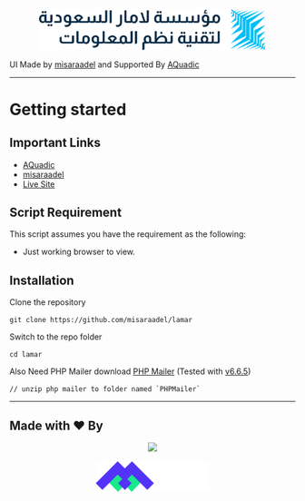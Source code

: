 <p align="center"><a href="https://lamaryarasoft.com/" target="_blank"><img src="./assets/images/logo.svg" width="400"></a></p>

UI Made by [misaraadel](https://github.com/misaraadel) and Supported By [AQuadic](https://aquadic.com)

----------

# Getting started

## Important Links

- [AQuadic](https://aquadic.com)
- [misaraadel](https://github.com/misaraadel)
- [Live Site](https://lamaryarasoft.com/)

## Script Requirement

This script assumes you have the requirement as the following:

- Just working browser to view.

## Installation

Clone the repository

    git clone https://github.com/misaraadel/lamar

Switch to the repo folder

    cd lamar

Also Need PHP Mailer download [PHP Mailer](https://github.com/PHPMailer/PHPMailer) (Tested with [v6.6.5](https://github.com/PHPMailer/PHPMailer/releases/tag/v6.6.5))

    // unzip php mailer to folder named `PHPMailer`

----------

## Made with ♥ By

<p align="center"><a href="https://AQuadic.com" target="_blank"><img src="https://AQuadic.com/img/logo.svg" width="200"></a></p>

<p align="center"><a href="https://github.com/misaraadel" target="_blank"><img src="https://github.com/misaraadel/sonbola/blob/main/misara_logo.svg" width="200"></a></p>
